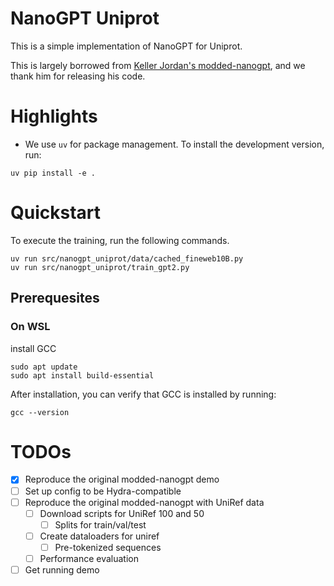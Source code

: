 # NanoGPT Uniprot

This is a simple implementation of NanoGPT for Uniprot.

This is largely borrowed from [Keller Jordan's modded-nanogpt](https://github.com/KellerJordan/modded-nanogpt/tree/master), and we thank him for releasing his code.


# Highlights

- We use `uv` for package management. To install the development version, run:

```
uv pip install -e .
```

# Quickstart

To execute the training, run the following commands.

```
uv run src/nanogpt_uniprot/data/cached_fineweb10B.py
uv run src/nanogpt_uniprot/train_gpt2.py
```

## Prerequesites
### On WSL
install GCC
```
sudo apt update
sudo apt install build-essential
```
After installation, you can verify that GCC is installed by running:
```
gcc --version
```


# TODOs

- [x] Reproduce the original modded-nanogpt demo
- [ ] Set up config to be Hydra-compatible
- [ ] Reproduce the original modded-nanogpt with UniRef data
  - [ ] Download scripts for UniRef 100 and 50
    - [ ] Splits for train/val/test
  - [ ] Create dataloaders for uniref
    - [ ] Pre-tokenized sequences
  - [ ] Performance evaluation
- [ ] Get running demo
